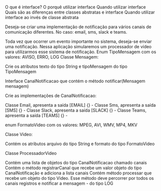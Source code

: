 O que é interface?
O porquê utilizar interface
Quando utilizar interface
Quais são as diferenças entre classes abstratas e interface
Quando utilizar interface ao invés de classe abstrata


Deseja-se criar uma implementação de notificação para vários canais de comunicação diferentes. No caso: email, sms, slack e teams.

Toda vez que ocorrer um evento importante no sistema, deseja-se enviar uma notificação.
Nessa aplicação simularemos um processador de vídeo para utilizarmos esse sistema de notificação.
Enum TipoMensagem com os valores: AVISO, ERRO, LOG
Classe Mensagem:

Crie os atributos texto do tipo String e tipoMensagem do tipo TipoMensagem

Interface CanalNotificacao que contém o método notificar(Mensagem mensagem)

Crie as implementações de CanalNotificacao:

Classe Email, apresenta a saída [EMAIL] {<tipo da mensagem>} - <texto da mensagem>
Classe Sms, apresenta a saída [SMS] {<tipo da mensagem>} - <texto da mensagem>
Classe Slack, apresenta a saída [SLACK] {<tipo da mensagem>} - <texto da mensagem>
Classe Teams, apresenta a saída [TEAMS] {<tipo da mensagem>} - <texto da mensagem>

enum FormatoVideo com os valores: MPEG, AVI, WMV, MP4, MKV


Classe Video:

Contém os atributos arquivo do tipo String e formato do tipo FormatoVideo

Classe ProcessadorVideo

Contém uma lista de objetos do tipo CanalNotificacao chamado canais
Contém o método registrarCanal que recebe um valor objeto do tipo CanalNotificação e adiciona a lista canais
Contém método processar que recebe um objeto do tipo Video. Esse método deve percorrer por todos os canais registros e notificar a mensagem <nome do video> - <formato> do tipo LOG



